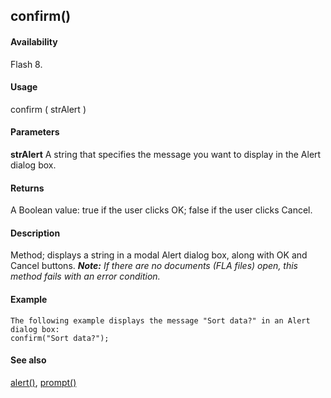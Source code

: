 ## confirm()

#### Availability

Flash 8.

#### Usage

confirm ( strAlert )

#### Parameters

**strAlert** A string that specifies the message you want to display in the Alert dialog box.

#### Returns

A Boolean value: true if the user clicks OK; false if the user clicks Cancel.

#### Description

Method; displays a string in a modal Alert dialog box, along with OK and Cancel buttons.
***Note:** If there are no documents (FLA files) open, this method fails with an error condition.*

#### Example

```
The following example displays the message "Sort data?" in an Alert dialog box:
confirm("Sort data?");

```
#### See also

[alert()](#_bookmark16), [prompt()](#_bookmark28)
